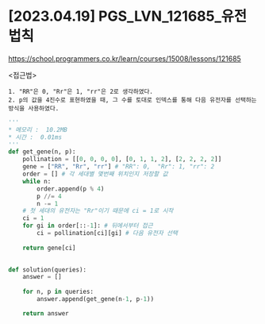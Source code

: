 #   [2023.04.19] PGS_LVN_121685_유전법칙
https://school.programmers.co.kr/learn/courses/15008/lessons/121685

<접근법>

```
1. "RR"은 0, "Rr"은 1, "rr"은 2로 생각하였다.
2. p의 값을 4진수로 표현하였을 때, 그 수를 토대로 인덱스를 통해 다음 유전자를 선택하는 방식을 사용하였다.
```


```python
'''
* 메모리 :  10.2MB
* 시간 :  0.01ms
'''
def get_gene(n, p):
    pollination = [[0, 0, 0, 0], [0, 1, 1, 2], [2, 2, 2, 2]]
    gene = ["RR", "Rr", "rr"] # "RR": 0,  "Rr": 1, "rr": 2 
    order = [] # 각 세대별 몇번째 위치인지 저장할 값
    while n:
        order.append(p % 4)
        p //= 4
        n -= 1
    # 첫 세대의 유전자는 "Rr"이기 때문에 ci = 1로 시작
    ci = 1
    for gi in order[::-1]: # 뒤에서부터 접근
        ci = pollination[ci][gi] # 다음 유전자 선택
    
    return gene[ci]
    

def solution(queries):
    answer = []
    
    for n, p in queries:
        answer.append(get_gene(n-1, p-1))

    return answer
```
